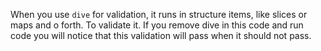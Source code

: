 When you use `dive` for validation, it runs in structure items, like slices or
maps and o forth. To validate it. If you remove dive in this code and run code
you will notice that this validation will pass when it should not pass.
